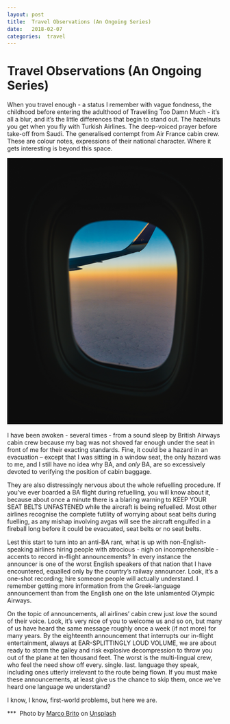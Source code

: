 ```yaml
---
layout: post
title:  Travel Observations (An Ongoing Series) 
date:   2018-02-07 
categories:  travel 
---
```


# Travel Observations (An Ongoing Series)


When you travel enough - a status I remember with vague fondness, the childhood before entering the adulthood of Travelling Too Damn Much - it’s all a blur, and it’s the little differences that begin to stand out. The hazelnuts you get when you fly with Turkish Airlines. The deep-voiced prayer before take-off from Saudi. The generalised contempt from Air France cabin crew. These are colour notes, expressions of their national character. Where it gets interesting is beyond this space. 

![](/images/unknown_filename.456.png)

I have been awoken - several times - from a sound sleep by British Airways cabin crew because my bag was not shoved far enough under the seat in front of me for their exacting standards. Fine, it could be a hazard in an evacuation – except that I was sitting in a window seat, the only hazard was to me, and I still have no idea why BA, and *only* BA, are so excessively devoted to verifying the position of cabin baggage. 

They are also distressingly nervous about the whole refuelling procedure. If you’ve ever boarded a BA flight during refuelling, you will know about it, because about once a minute there is a blaring warning to KEEP YOUR SEAT BELTS UNFASTENED while the aircraft is being refuelled. Most other airlines recognise the complete futility of worrying about seat belts during fuelling, as any mishap involving avgas will see the aircraft engulfed in a fireball long before it could be evacuated, seat belts or no seat belts. 

Lest this start to turn into an anti-BA rant, what is up with non-English-speaking airlines hiring people with atrocious - nigh on incomprehensible - accents to record in-flight announcements? In every instance the announcer is one of the worst English speakers of that nation that I have encountered, equalled only by the country’s railway announcer. Look, it’s a one-shot recording; hire someone people will actually understand. I remember getting more information from the Greek-language announcement than from the English one on the late unlamented Olympic Airways. 

On the topic of announcements, all airlines’ cabin crew just *love* the sound of their voice. Look, it’s very nice of you to welcome us and so on, but many of us have heard the same message roughly once a week (if not more) for many years. By the eighteenth announcement that interrupts our in-flight entertainment, always at EAR-SPLITTINGLY LOUD VOLUME, we are about ready to storm the galley and risk explosive decompression to throw you out of the plane at ten thousand feet. The worst is the multi-lingual crew, who feel the need show off every. single. last. language they speak, including ones utterly irrelevant to the route being flown. If you must make these announcements, at least give us the chance to skip them, once we’ve heard one language we understand?

I know, I know, first-world problems, but here we are. 

*** 
Photo by [Marco Brito](http://marcoalvesbrito.com) on [Unsplash](http://www.unsplash.com)


